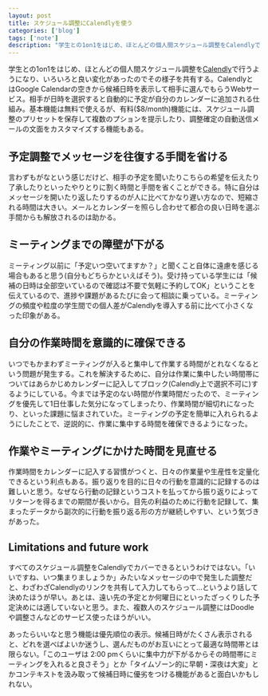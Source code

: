 ```yaml
---
layout: post
title: スケジュール調整にCalendlyを使う
categories: ['blog']
tags: ['note']
description: "学生との1on1をはじめ、ほとんどの個人間スケジュール調整をCalendlyで行うようになり、いろいろと良い変化があったのでその様子を共有する。CalendlyとはGoogle Calendarの空きから候補日時を表示して相手に選んでもらうWebサービス。"
---
```


学生との1on1をはじめ、ほとんどの個人間スケジュール調整を[Calendly](https://calendly.com)で行うようになり、いろいろと良い変化があったのでその様子を共有する。CalendlyとはGoogle Calendarの空きから候補日時を表示して相手に選んでもらうWebサービス。相手が日時を選択すると自動的に予定が自分のカレンダーに追加される仕組み。基本機能は無料で使えるが、有料($8/month)機能には、スケジュール調整のプリセットを保存して複数のプションを提示したり、調整確定の自動送信メールの文面をカスタマイズする機能もある。

## 予定調整でメッセージを往復する手間を省ける

言わずもがなという感じだけど、相手の予定を聞いたりこちらの希望を伝えたり了承したりといったやりとりに割く時間と手間を省くことができる。特に自分はメッセージを開いたり返したりするのが人に比べてかなり遅い方なので、短縮される時間は大きい。メールとカレンダーを照らし合わせて都合の良い日時を選ぶ手間からも解放されるのは助かる。

## ミーティングまでの障壁が下がる

ミーティング以前に「予定いつ空いてますか？」と聞くこと自体に遠慮を感じる場合もあると思う(自分もどちらかといえばそう)。受け持っている学生には「候補の日時は全部空いているので確認は不要で気軽に予約してOK」ということを伝えているので、進捗や課題があるたびに会って相談に乗っている。ミーティングの頻度や粒度の学生間での個人差がCalendlyを導入する前に比べて小さくなった印象がある。

## 自分の作業時間を意識的に確保できる

いつでもかまわずミーティングが入ると集中して作業する時間がとれなくなるという問題が発生する。これを解決するために、自分は作業に集中したい時間帯についてはあらかじめカレンダーに記入してブロック(Calendly上で選択不可に)するようにしている。今までは予定のない時間が作業時間だったので、ミーティングを優先して1日仕事した気分になってしまったり、作業時間が細切れになったり、といった課題に悩まされていた。ミーティングの予定を簡単に入れられるようにしたことで、逆説的に、作業に集中する時間を確保できるようになった。

## 作業やミーティングにかけた時間を見直せる

作業時間をカレンダーに記入する習慣がつくと、日々の作業量や生産性を定量化できるという利点もある。振り返りを目的に日々の行動を意識的に記録するのは難しいと思う。なぜなら行動の記録というコストを払ってから振り返りによってリターンを得るまでの期間が長いから。目先の利益のために行動を記録して、集まったデータから副次的に行動を振り返る形の方が継続しやすい、という気づきがあった。

## Limitations and future work

すべてのスケジュール調整をCalendlyでカバーできるというわけではない。「いいですね、いつ集まりましょうか」みたいなメッセージの中で発生した調整だと、わざわざCalendlyのリンクを共有して入力してもらって...というより話して決めたほうが早い。あとは、遠い先の予定とか何曜日にといったざっくりした予定決めには適していないと思う。また、複数人のスケジュール調整にはDoodleや調整さんなどのサービス使ったほうがいい。

あったらいいなと思う機能は優先順位の表示。候補日時がたくさん表示されると、どれを選べばよいか迷うし、選んだものがお互いにとって最適な時間帯とは限らない。「このユーザは 2:00 pmくらいに集中力が下がるからその時間帯にミーティングを入れると良さそう」とか「タイムゾーン的に早朝・深夜は大変」とかコンテキストを汲み取って候補日時に優劣をつける機能があると面白いかもしれない。
